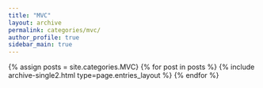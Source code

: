 ```yaml
---
title: "MVC"
layout: archive
permalink: categories/mvc/
author_profile: true
sidebar_main: true
---
```



{% assign posts = site.categories.MVC}
{% for post in posts %} {% include archive-single2.html type=page.entries_layout %} {% endfor %}